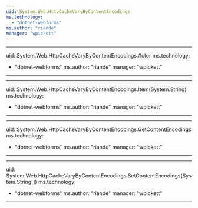```yaml
---
uid: System.Web.HttpCacheVaryByContentEncodings
ms.technology: 
  - "dotnet-webforms"
ms.author: "riande"
manager: "wpickett"
---
```


---
uid: System.Web.HttpCacheVaryByContentEncodings.#ctor
ms.technology: 
  - "dotnet-webforms"
ms.author: "riande"
manager: "wpickett"
---

---
uid: System.Web.HttpCacheVaryByContentEncodings.Item(System.String)
ms.technology: 
  - "dotnet-webforms"
ms.author: "riande"
manager: "wpickett"
---

---
uid: System.Web.HttpCacheVaryByContentEncodings.GetContentEncodings
ms.technology: 
  - "dotnet-webforms"
ms.author: "riande"
manager: "wpickett"
---

---
uid: System.Web.HttpCacheVaryByContentEncodings.SetContentEncodings(System.String[])
ms.technology: 
  - "dotnet-webforms"
ms.author: "riande"
manager: "wpickett"
---
